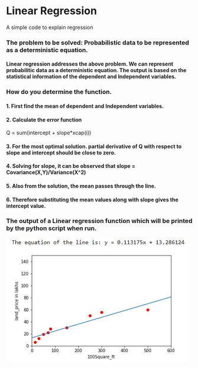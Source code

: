 # Linear Regression
A simple code to explain regression

### The problem to be solved: Probabilistic data to be represented as a deterministic equation.
#### Linear regression addresses the above problem. We can represent probabilitic data as a deterministic equation. The output is based on the statistical information of the dependent and Independent variables.

### How do you determine the function.
#### 1. First find the mean of dependent and Independent variables.
#### 2. Calculate the error function
Q = sum(intercept + slope*xcap(i))
#### 3. For the most optimal solution. partial derivative of Q with respect to slope and intercept should be close to zero.
#### 4. Solving for slope, it can be observed that slope = Covariance(X,Y)/Variance(X^2)
#### 5. Also from the solution, the mean passes through the line.
#### 6. Therefore substituting the mean values along with slope gives the intercept value.

### The output of a Linear regression function which will be printed by the python script when run.
![A regression Equation](regression.jpg)
